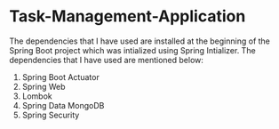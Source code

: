 # Task-Management-Application

The dependencies that I have used are installed at the beginning of the Spring Boot project which was intialized using Spring Intializer. 
The dependencies that I have used are mentioned below:
  1. Spring Boot Actuator
  2. Spring Web
  3. Lombok
  4. Spring Data MongoDB
  5. Spring Security
